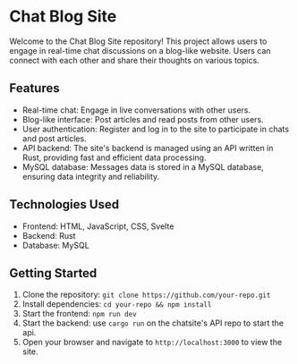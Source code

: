 # Chat Blog Site

Welcome to the Chat Blog Site repository! This project allows users to engage in real-time chat discussions on a blog-like website. Users can connect with each other and share their thoughts on various topics.

## Features

- Real-time chat: Engage in live conversations with other users.
- Blog-like interface: Post articles and read posts from other users.
- User authentication: Register and log in to the site to participate in chats and post articles.
- API backend: The site's backend is managed using an API written in Rust, providing fast and efficient data processing.
- MySQL database: Messages data is stored in a MySQL database, ensuring data integrity and reliability.

## Technologies Used

- Frontend: HTML, JavaScript, CSS, Svelte
- Backend: Rust
- Database: MySQL

## Getting Started

1. Clone the repository: `git clone https://github.com/your-repo.git`
2. Install dependencies: `cd your-repo && npm install`
3. Start the frontend: `npm run dev`
4. Start the backend: use `cargo run` on the chatsite's API repo to start the api.
5. Open your browser and navigate to `http://localhost:3000` to view the site.
